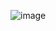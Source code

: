 ![image](https://github.com/karthikpeddi14/Resume-screening-website-using-NLP/assets/128394123/0ea70a0b-d100-4dfd-aca1-680449f02859)
